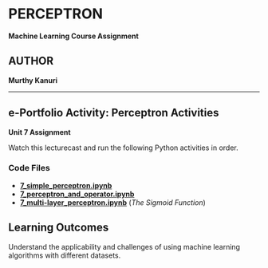 # PERCEPTRON

**Machine Learning Course Assignment**

## AUTHOR

**Murthy Kanuri**


---

## e-Portfolio Activity: Perceptron Activities

**Unit 7 Assignment**

Watch this lecturecast and run the following Python activities in order.

### Code Files

- **[7\_simple\_perceptron.ipynb](https://github.com/m-kanuri/m-kanuri.github.io/blob/main/MachineLearning/Unit07_Ex1_simple_perceptron.ipynb)**
- **[7\_perceptron\_and\_operator.ipynb](https://github.com/m-kanuri/MachineLearning/Unit07_Ex2_perceptron_AND_operator.ipynb)**
- **[7\_multi-layer\_perceptron.ipynb](https://github.com/m-kanuri/MachineLearning/Unit07_Ex3_multi_layer_Perceptron.ipynb)** (*The Sigmoid Function*)

## Learning Outcomes

Understand the applicability and challenges of using machine learning algorithms with different datasets.

